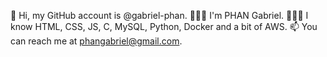 👋 Hi, my GitHub account is @gabriel-phan.
🧔🏻‍♀️ I'm PHAN Gabriel.
🧑🏻‍💻 I know HTML, CSS, JS, C, MySQL, Python, Docker and a bit of AWS.
📫 You can reach me at phangabriel@gmail.com.
